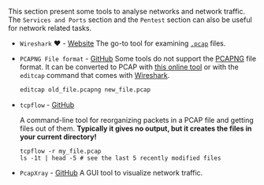 This section present some tools to analyse networks and network traffic. The `Services and Ports` section and the `Pentest` section can also be useful for network related tasks.

* `Wireshark` :heart: - [Website](https://www.wireshark.org/)
	The go-to tool for examining [`.pcap`](https://en.wikipedia.org/wiki/Pcap) files.


* `PCAPNG File format` - [GitHub](https://github.com/pcapng/pcapng)
	Some tools do not support the [PCAPNG](https://github.com/pcapng/pcapng) file format. It can be converted to PCAP with [this online tool](http://pcapng.com/) or with the `editcap` command that comes with [Wireshark](https://www.wireshark.org/).
	
	```bash
	editcap old_file.pcapng new_file.pcap
	```

* `tcpflow` - [GitHub](https://github\.com/simsong/tcpflow)

	A command-line tool for reorganizing packets in a PCAP file and getting files out of them. __Typically it gives no output, but it creates the files in your current directory!__

	```
	tcpflow -r my_file.pcap
	ls -1t | head -5 # see the last 5 recently modified files
	```

* `PcapXray` - [GitHub](https://github.com/Srinivas11789/PcapXray) 
	A GUI tool to visualize network traffic.
	

